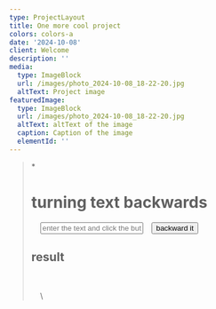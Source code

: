 ```yaml
---
type: ProjectLayout
title: One more cool project
colors: colors-a
date: '2024-10-08'
client: Welcome
description: ''
media:
  type: ImageBlock
  url: /images/photo_2024-10-08_18-22-20.jpg
  altText: Project image
featuredImage:
  type: ImageBlock
  url: /images/photo_2024-10-08_18-22-20.jpg
  altText: altText of the image
  caption: Caption of the image
  elementId: ''
---
```

> <div style="text-align: left">*   <!DOCTYPE html><html lang="uz"><head>    <meta charset="UTF-8">    <meta name="viewport" content="width=device-width, initial-scale=1.0">    <title>Matnni Teskari Aylantirish</title>    <style>        body {            font-family: Arial, sans-serif;            padding: 20px;        }        input, button {            margin: 5px 0;        }    </style></head><body>    <h1>turning text backwards</h1>    <input type="text" id="matn" placeholder="enter the text and click the button">    <button onclick="teskariAylantir()">backward it</button>    <h2>result</h2>    <p id="natija"></p>
>         \<script>        function teskariAylantir() {            var matn = document.getElementById('matn').value;            var teskariMatn = matn.split('').reverse().join('');            document.getElementById('natija').innerText = teskariMatn;        }    </script></body></html>
>
> </div>

